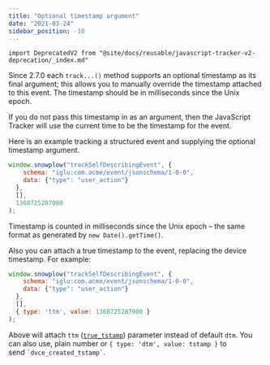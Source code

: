 ```yaml
---
title: "Optional timestamp argument"
date: "2021-03-24"
sidebar_position: -10
---
```


```mdx-code-block
import DeprecatedV2 from "@site/docs/reusable/javascript-tracker-v2-deprecation/_index.md"
```

<DeprecatedV2/>

Since 2.7.0 each `track...()` method supports an optional timestamp as its final argument; this allows you to manually override the timestamp attached to this event. The timestamp should be in milliseconds since the Unix epoch.

If you do not pass this timestamp in as an argument, then the JavaScript Tracker will use the current time to be the timestamp for the event.

Here is an example tracking a structured event and supplying the optional timestamp argument.

```javascript
window.snowplow("trackSelfDescribingEvent", {
    schema: "iglu:com.acme/event/jsonschema/1-0-0", 
    data: {"type": "user_action"}
  }, 
  [], 
  1368725287000
);
```

Timestamp is counted in milliseconds since the Unix epoch – the same format as generated by `new Date().getTime()`.

Also you can attach a true timestamp to the event, replacing the device timestamp. For example:

```javascript
window.snowplow("trackSelfDescribingEvent", {
    schema: "iglu:com.acme/event/jsonschema/1-0-0", 
    data: {"type": "user_action"}
  }, 
  [], 
  { type: 'ttm', value: 1368725287000 }
);
```

Above will attach `ttm` ([`true_tstamp`](/docs/understanding-your-pipeline/canonical-event/index.md#date--time-fields)) parameter instead of default `dtm`. You can also use, plain number or `{ type: 'dtm', value: tstamp }` to send `` `dvce_created_tstamp` ``.
